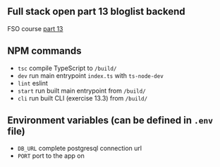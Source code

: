 ## Full stack open part 13 bloglist backend

FSO course [part 13](https://fullstackopen.com/en/part13)

## NPM commands

* `tsc` compile TypeScript to `/build/`
* `dev` run main entrypoint `index.ts` with `ts-node-dev`
* `lint` eslint
* `start` run built main entrypoint from `/build/`
* `cli` run built CLI (exercise 13.3) from `/build/`

## Environment variables (can be defined in `.env` file) 

* `DB_URL` complete postgresql connection url
* `PORT` port to the app on
